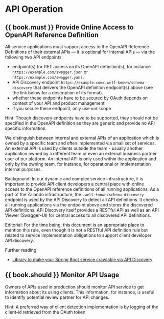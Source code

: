 # API Operation

## {{ book.must }} Provide Online Access to OpenAPI Reference Definition

All service applications must support access to the OpenAPI Reference Definitions of their external APIs — it
is optional for internal APIs — via the following two API endpoints:  

* endpoint(s) for GET access on its OpenAPI definition(s), for instance
  `https://example.com/swagger.json` or `https://example.com/swagger.yaml`.
* API Discovery endpoint `https://example.com/.well-known/schema-discovery` that delivers
  the OpenAPI definition endpoint(s) above (see the link below for a description of its format).
* whether these endpoints have to be secured by OAuth depends on context of your API and product management
* if you secure these endpoint, only use `uid` scope

Hint: Though discovery endpoints have to be supported, they should not be specified in the OpenAPI definition
as they are generic and provide no API specific information.

We distinguish between internal and external APIs of an application which is owned by a specific team and often
implemented via small set of services. An external API is used by clients outside the team - usually
another application owned by a different team or even an external business partner user of our platform.
An internal API is only used within the application and only by the owning team, for instance,
for operational or implementation internal purposes.

Background: In our dynamic and complex service infrastructure, it is important to provide API client developers a central place with online access to the OpenAPI reference definitions of all running applications.
As a part of the Zalando infrastructure, the `.well-known/schema-discovery` endpoint is used by the API Discovery to detect all API definitions.
It checks all running applications via the endpoint above and stores the discovered API definitions.
API Discovery itself provides a RESTful API as well as an API Viewer (Swagger-UI) for central access to all discovered API definitions.

Editorial: For the time being, this document is an appropriate place to mention this rule, even though it is
not a RESTful API definition rule but related to service implementation obligations to support client developer API discovery.

Further reading:

* [Library to make your Spring Boot service crawlable via API Discovery](https://github.com/zalando-stups/twintip-spring-web)

## {{ book.should }} Monitor API Usage
Owners of APIs used in production should monitor API service to get information about its using clients.
This information, for instance, is useful to identify potential review partner for API changes.

Hint: A preferred way of client detection implementation is by logging of the client-id retrieved from the OAuth token.
